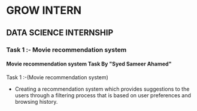 # GROW INTERN
## DATA SCIENCE INTERNSHIP

### Task 1 :- Movie recommendation system
#### Movie recommendation system Task By "Syed Sameer Ahamed"

Task 1 :-(Movie recommendation system)
- Creating a recommendation system which provides
suggestions to the users through a filtering
process that is based on user preferences
and browsing history.
